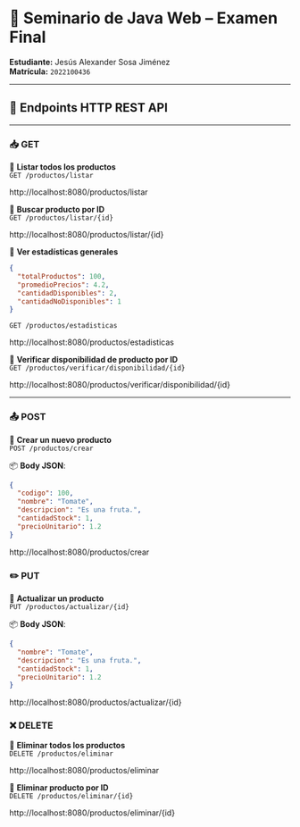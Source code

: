 # 🍃 Seminario de Java Web – Examen Final

**Estudiante:** Jesús Alexander Sosa Jiménez  
**Matrícula:** `2022100436`

---

## 🔗 Endpoints HTTP REST API

---

### 📥 GET

🔹 **Listar todos los productos**  
`GET /productos/listar`  

http://localhost:8080/productos/listar


🔹 **Buscar producto por ID**  
`GET /productos/listar/{id}`  

http://localhost:8080/productos/listar/{id}


🔹 **Ver estadísticas generales**  

```json
{
  "totalProductos": 100,
  "promedioPrecios": 4.2,
  "cantidadDisponibles": 2,
  "cantidadNoDisponibles": 1
}
```

`GET /productos/estadisticas`  

http://localhost:8080/productos/estadisticas


🔹 **Verificar disponibilidad de producto por ID**  
`GET /productos/verificar/disponibilidad/{id}`  

http://localhost:8080/productos/verificar/disponibilidad/{id}


---

### 📤 POST 

🔹 **Crear un nuevo producto**  
`POST /productos/crear`  

📦 **Body JSON**:
```json
{
  "codigo": 100,
  "nombre": "Tomate",
  "descripcion": "Es una fruta.",
  "cantidadStock": 1,
  "precioUnitario": 1.2
}
```

http://localhost:8080/productos/crear


### ✏️ PUT 

🔹 **Actualizar un producto**  
`PUT /productos/actualizar/{id}`  

📦 **Body JSON**:
```json
{
  "nombre": "Tomate",
  "descripcion": "Es una fruta.",
  "cantidadStock": 1,
  "precioUnitario": 1.2
}
```

http://localhost:8080/productos/actualizar/{id}

### ❌ DELETE 

🔹 **Eliminar todos los productos**  
`DELETE /productos/eliminar`  

http://localhost:8080/productos/eliminar

🔹 **Eliminar producto por ID**  
`DELETE /productos/eliminar/{id}`  

http://localhost:8080/productos/eliminar/{id}
